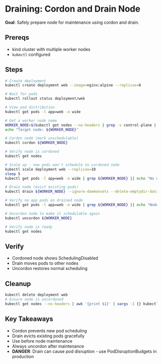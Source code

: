 # Draining: Cordon and Drain Node

**Goal**: Safely prepare node for maintenance using cordon and drain.

## Prereqs

- kind cluster with multiple worker nodes
- `kubectl` configured

## Steps

```bash
# Create deployment
kubectl create deployment web --image=nginx:alpine --replicas=6

# Wait for pods
kubectl rollout status deployment/web

# View pod distribution
kubectl get pods -l app=web -o wide

# Get a worker node name
WORKER_NODE=$(kubectl get nodes --no-headers | grep -v control-plane | head -1 | awk '{print $1}')
echo "Target node: ${WORKER_NODE}"

# Cordon node (mark unschedulable)
kubectl cordon ${WORKER_NODE}

# Verify node is cordoned
kubectl get nodes

# Scale up - new pods won't schedule to cordoned node
kubectl scale deployment web --replicas=10
sleep 5
kubectl get pods -l app=web -o wide | grep ${WORKER_NODE} || echo "No new pods on cordoned node"

# Drain node (evict existing pods)
kubectl drain ${WORKER_NODE} --ignore-daemonsets --delete-emptydir-data

# Verify no app pods on drained node
kubectl get pods -l app=web -o wide | grep ${WORKER_NODE} || echo "Node successfully drained"

# Uncordon node to make it schedulable again
kubectl uncordon ${WORKER_NODE}

# Verify node is ready
kubectl get nodes
```

## Verify

- Cordoned node shows SchedulingDisabled
- Drain moves pods to other nodes
- Uncordon restores normal scheduling

## Cleanup

```bash
kubectl delete deployment web
# Ensure node is uncordoned
kubectl get nodes --no-headers | awk '{print $1}' | xargs -I {} kubectl uncordon {} 2>/dev/null || true
```

## Key Takeaways

- Cordon prevents new pod scheduling
- Drain evicts existing pods gracefully
- Use before node maintenance
- Always uncordon after maintenance
- **DANGER**: Drain can cause pod disruption - use PodDisruptionBudgets in production
